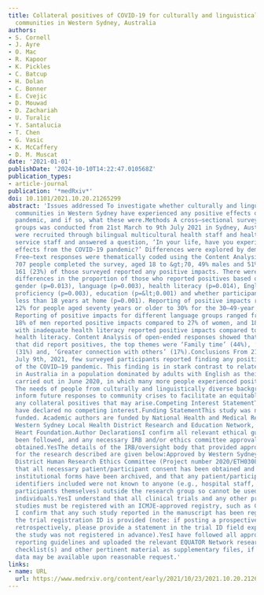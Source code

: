 ```yaml
---
title: Collateral positives of COVID-19 for culturally and linguistically diverse
  communities in Western Sydney, Australia
authors:
- S. Cornell
- J. Ayre
- O. Mac
- R. Kapoor
- K. Pickles
- C. Batcup
- H. Dolan
- C. Bonner
- E. Cvejic
- D. Mouwad
- D. Zachariah
- U. Turalic
- Y. Santalucia
- T. Chen
- G. Vasic
- K. McCaffery
- D. M. Muscat
date: '2021-01-01'
publishDate: '2024-10-10T14:22:47.010568Z'
publication_types:
- article-journal
publication: '*medRxiv*'
doi: 10.1101/2021.10.20.21265299
abstract: 'Issues addressed To investigate whether culturally and linguistically diverse
  communities in Western Sydney have experienced any positive effects during the COVID-19
  pandemic, and if so, what these were.Methods A cross–sectional survey with ten language
  groups was conducted from 21st March to 9th July 2021 in Sydney, Australia. Participants
  were recruited through bilingual multicultural health staff and health care interpreter
  service staff and answered a question, ‘In your life, have you experienced any positive
  effects from the COVID-19 pandemic?’ Differences were explored by demographic variables.
  Free–text responses were thematically coded using the Content Analysis method.Results
  707 people completed the survey, aged 18 to &gt;70, 49% males and 51% females. Only
  161 (23%) of those surveyed reported any positive impacts. There were significant
  differences in the proportion of those who reported positives based on age (p=0.004),
  gender (p=0.013), language (p=0.003), health literacy (p=0.014), English language
  proficiency (p=0.003), education (p=&lt;0.001) and whether participants had children
  less than 18 years at home (p=0.001). Reporting of positive impacts ranged from
  12% for people aged seventy years or older to 30% for the 30–49-year age group.
  Reporting of positive impacts for different language groups ranged from 9% to 42%.
  18% of men reported positive impacts compared to 27% of women, and 18% of people
  with inadequate health literacy reported positive impacts compared to 26% with adequate
  health literacy. Content Analysis of open-ended responses showed that, of those
  that did report positives, the top themes were ‘Family time’ (44%), ‘Improved self-care’
  (31%) and, ‘Greater connection with others’ (17%).Conclusions From 21st March to
  July 9th, 2021, few surveyed participants reported finding any positives because
  of the COVID–19 pandemic. This finding is in stark contrast to related research
  in Australia in a population dominated by adults with English as their first language,
  carried out in June 2020, in which many more people experienced positives.So what
  The needs of people from culturally and linguistically diverse backgrounds must
  inform future responses to community crises to facilitate an equitable effect of
  any collateral positives that may arise.Competing Interest StatementThe authors
  have declared no competing interest.Funding StatementThis study was not specifically
  funded. Academic authors are funded by National Health and Medical Research Council,
  Western Sydney Local Health District Research and Education Network, and National
  Heart Foundation.Author DeclarationsI confirm all relevant ethical guidelines have
  been followed, and any necessary IRB and/or ethics committee approvals have been
  obtained.YesThe details of the IRB/oversight body that provided approval or exemption
  for the research described are given below:Approved by Western Sydney Local Health
  District Human Research Ethics Committee (Project number 2020/ETH03085)I confirm
  that all necessary patient/participant consent has been obtained and the appropriate
  institutional forms have been archived, and that any patient/participant/sample
  identifiers included were not known to anyone (e.g., hospital staff, patients or
  participants themselves) outside the research group so cannot be used to identify
  individuals.YesI understand that all clinical trials and any other prospective interventional
  studies must be registered with an ICMJE-approved registry, such as ClinicalTrials.gov.
  I confirm that any such study reported in the manuscript has been registered and
  the trial registration ID is provided (note: if posting a prospective study registered
  retrospectively, please provide a statement in the trial ID field explaining why
  the study was not registered in advance).YesI have followed all appropriate research
  reporting guidelines and uploaded the relevant EQUATOR Network research reporting
  checklist(s) and other pertinent material as supplementary files, if applicable.YesDeidentified
  data may be available upon reasonable request.'
links:
- name: URL
  url: https://www.medrxiv.org/content/early/2021/10/23/2021.10.20.21265299
---
```

